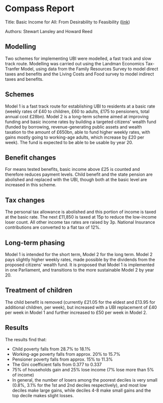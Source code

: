 # Compass Report

Title: Basic Income for All: From Desirability to Feasibility ([link](https://www.compassonline.org.uk/publications/basic-income-for-all-from-desirability-to-feasibility/))

Authors: Stewart Lansley and Howard Reed

## Modelling

Two schemes for implementing UBI were modelled, a fast track and slow track route. Modelling was carried out using the Landman Economics Tax-Tranfer Model, using data from the Family Resources Survey to model direct taxes and benefits and the Living Costs and Food survey to model indirect taxes and benefits. 

## Schemes

Model 1 is a fast track route for establishing UBI to residents at a basic rate (weekly rates of £40 to children, £60 to adults, £175 to pensioners, total annual cost £28bn). Model 2 is a long-term scheme aimed at improving funding and basic income rates by building a targeted citizens' wealth fund (funded by borrowing, revenue-generating public assets and wealth taxation to the amount of £650bn, able to fund higher weekly rates, with gains mostly going to working-age adults, which increase by £20 per week). The fund is expected to be able to be usable by year 20.

## Benefit changes

For means tested benefits, basic income above £25 is counted and therefore reduces payment levels. Child benefit and the state pension are abolished and replaced with the UBI, though both at the basic level are increased in this scheme.

## Tax changes

The personal tax allowance is abolished and this portion of income is taxed at the basic rate. The next £11,850 is taxed at 15p to reduce the low-income loser count. All other income tax rates are raised by 3p. National Insurance contributions are converted to a flat tax of 12%.

##  Long-term phasing

Model 1 is intended for the short term, Model 2 for the long term. Model 2 pays slightly higher weekly rates, made possible by the dividends from the proposed citizens' wealth fund. It is proposed that Model 1 is implemented in one Parliament, and transitions to the more sustainable Model 2 by year 20.

## Treatment of children

The child benefit is removed (currently £21.05 for the eldest and £13.95 for additional children, per week), but increased with a UBI replacement of £40 per week in Model 1 and further increased to £50 per week in Model 2.

## Results

The results find that:

- Child poverty falls from 28.7% to 18.1%
- Working-age poverty falls from approx. 20% to 15.7%
- Pensioner poverty falls from approx. 15% to 11.3%
- The Gini coefficient falls from 0.377 to 0.337
- 75% of households gain and 25% lose income (7% lose more than 5% of income)
- In general, the number of losers among the poorest deciles is very small (0.8%, 3.1% for the 1st and 2nd deciles respectively), and most low deciles make large gains, while deciles 4-8 make small gains and the top decile makes slight losses.